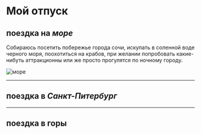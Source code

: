 # Мой отпуск

## поездка на *море*
Собираюсь посетить побережье города сочи, искупать в соленной воде черного моря, поохотиться на крабов, при желании попробовать какие-нибуть аттракционны или же просто прогулятся по ночному городу.

![море](sea.jpg)

---
## поездка в _Санкт-Питербург_
---
## поездка в **горы**